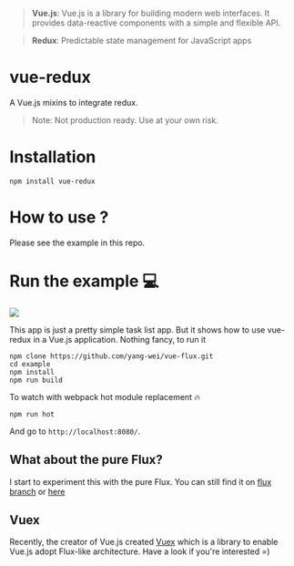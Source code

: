 > __Vue.js__: Vue.js is a library for building modern web interfaces. 
It provides data-reactive components with a simple and flexible API.

> __Redux__: Predictable state management for JavaScript apps

# vue-redux
A Vue.js mixins to integrate redux.
> Note: Not production ready. Use at your own risk.

# Installation
```
npm install vue-redux
```

# How to use ?
Please see the example in this repo.

# Run the example :computer:

![](https://cldup.com/J7pXN7Y2ix.png)

This app is just a pretty simple task list app. But it shows how to use vue-redux in a Vue.js application. Nothing fancy, to run it
```
npm clone https://github.com/yang-wei/vue-flux.git 
cd example
npm install
npm run build
```
To watch with webpack hot module replacement :fire:
```
npm run hot
```
And go to `http://localhost:8080/`.

## What about the pure Flux?
I start to experiment this with the pure Flux. You can still find it on [flux branch](https://github.com/yang-wei/vue-flux/tree/flux) or [here](https://github.com/yang-wei/vue-flux/releases/tag/v0.0.1)

## Vuex
Recently, the creator of Vue.js created [Vuex](https://github.com/vuejs/vuex) which is a library to enable Vue.js adopt Flux-like architecture. 
Have a look if you're interested =)
